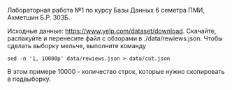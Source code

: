 Лабораторная работа №1 по курсу Базы Данных 6 семетра ПМИ, Ахметшин Б.Р. 303Б.

Исходные данные: https://www.yelp.com/dataset/download.
Скачайте, распакуйте и перенесите файл с обзорами в ./data/rewiews.json.
Чтобы сделать выборку мельче, выполните команду
```
sed -n '1, 10000p' data/rewiews.json > data/cut.json 
```
В этом примере 10000 - количество строк, которые нужно скопировать в подвыборку.
